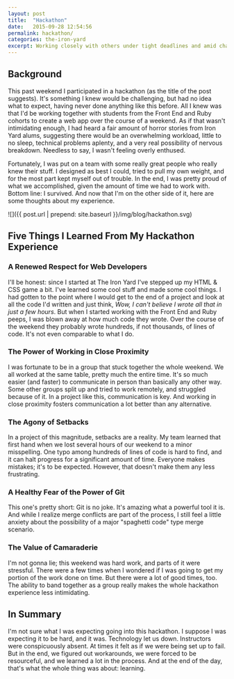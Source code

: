 ```yaml
---
layout: post
title:  "Hackathon"
date:   2015-09-28 12:54:56
permalink: hackathon/
categories: the-iron-yard
excerpt: Working closely with others under tight deadlines and amid chaos is challenging, but rewarding.
---
```


## Background
This past weekend I participated in a hackathon (as the title of the post suggests). It's something I knew would be challenging, but had no idea what to expect, having never done anything like this before. All I knew was that I'd be working together with students from the Front End and Ruby cohorts to create a web app over the course of a weekend. As if that wasn't intimidating enough, I had heard a fair amount of horror stories from Iron Yard alums, suggesting there would be an overwhelming workload, little to no sleep, technical problems aplenty, and a very real possibility of nervous breakdown. Needless to say, I wasn't feeling overly enthused.

Fortunately, I was put on a team with some really great people who really knew their stuff. I designed as best I could, tried to pull my own weight, and for the most part kept myself out of trouble. In the end, I was pretty proud of what we accomplished, given the amount of time we had to work with. Bottom line: I survived. And now that I'm on the other side of it, here are some thoughts about my experience.

![]({{ post.url | prepend: site.baseurl }}/img/blog/hackathon.svg)

## Five Things I Learned From My Hackathon Experience

### A Renewed Respect for Web Developers
I'll be honest: since I started at The Iron Yard I've stepped up my HTML & CSS game a bit. I've learned some cool stuff and made some cool things. I had gotten to the point where I would get to the end of a project and look at all the code I'd written and just think, *Wow, I can't believe I wrote all that in just a few hours*. But when I started working with the Front End and Ruby peeps, I was blown away at how much code they wrote. Over the course of the weekend they probably wrote hundreds, if not thousands, of lines of code. It's not even comparable to what I do.

### The Power of Working in Close Proximity
I was fortunate to be in a group that stuck together the whole weekend. We all worked at the same table, pretty much the entire time. It's so much easier (and faster) to communicate in person than basically any other way. Some other groups split up and tried to work remotely, and struggled because of it. In a project like this, communication is key. And working in close proximity fosters communication a lot better than any alternative.

### The Agony of Setbacks
In a project of this magnitude, setbacks are a reality. My team learned that first hand when we lost several hours of our weekend to a minor misspelling. One typo among hundreds of lines of code is hard to find, and it can halt progress for a significant amount of time. Everyone makes mistakes; it's to be expected. However, that doesn't make them any less frustrating.

### A Healthy Fear of the Power of Git
This one's pretty short: Git is no joke. It's amazing what a powerful tool it is. And while I realize merge conflicts are part of the process, I still feel a little anxiety about the possibility of a major "spaghetti code" type merge scenario.

### The Value of Camaraderie
I'm not gonna lie; this weekend was hard work, and parts of it were stressful. There were a few times when I wondered if I was going to get my portion of the work done on time. But there were a lot of good times, too. The ability to band together as a group really makes the whole hackathon experience less intimidating.

## In Summary
I'm not sure what I was expecting going into this hackathon. I suppose I was expecting it to be hard, and it was. Technology let us down. Instructors were conspicuously absent. At times it felt as if we were being set up to fail. But in the end, we figured out workarounds, we were forced to be resourceful, and we learned a lot in the process. And at the end of the day, that's what the whole thing was about: learning.
